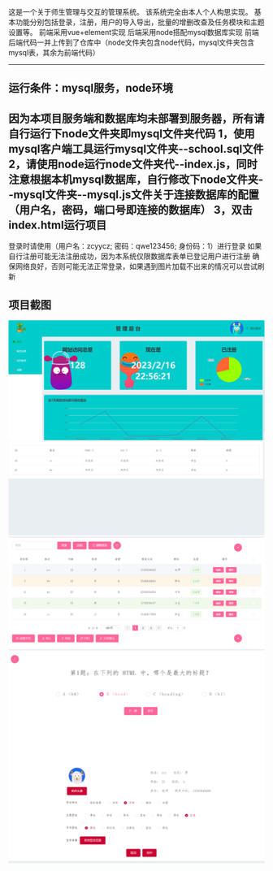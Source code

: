 这是一个关于师生管理与交互的管理系统。
该系统完全由本人个人构思实现。
基本功能分别包括登录，注册，用户的导入导出，批量的增删改查及任务模块和主题设置等。
前端采用vue+element实现
后端采用node搭配mysql数据库实现
前端后端代码一并上传到了仓库中（node文件夹包含node代码，mysql文件夹包含mysql表，其余为前端代码）

-----
运行条件：mysql服务，node环境
---------
因为本项目服务端和数据库均未部署到服务器，所有请自行运行下node文件夹即mysql文件夹代码
1，使用mysql客户端工具运行mysql文件夹--school.sql文件
2，请使用node运行node文件夹代--index.js，同时注意根据本机mysql数据库，自行修改下node文件夹--mysql文件夹--mysql.js文件关于连接数据库的配置（用户名，密码，端口号即连接的数据库）
3，双击index.html运行项目
------------
登录时请使用（用户名：zcyycz; 密码：qwe123456; 身份码：1）进行登录
如果自行注册可能无法注册成功，因为本系统仅限数据库表单已登记用户进行注册
确保网络良好，否则可能无法正常登录，如果遇到图片加载不出来的情况可以尝试刷新

项目截图
-----------

![image](https://github.com/zcyyczzcyycz/myAdmin/blob/master/images/1.png)
![image](https://github.com/zcyyczzcyycz/myAdmin/blob/master/images/2.png)
![image](https://github.com/zcyyczzcyycz/myAdmin/blob/master/images/3.png)
![image](https://github.com/zcyyczzcyycz/myAdmin/blob/master/images/4.png)
![image](https://github.com/zcyyczzcyycz/myAdmin/blob/master/images/5.png)




